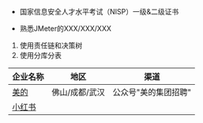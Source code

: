 - 国家信息安全人才水平考试（NISP）一级&二级证书

- 熟悉JMeter的XXX/XXX/XXX

1. 使用责任链和决策树
2. 使用分库分表

| 企业名称                                  | 地区       | 渠道          |
| ------------------------------------- | -------- | ----------- |
| [美的](https://careers.midea.com/)      | 佛山/成都/武汉 | 公众号"美的集团招聘" |
| [小红书](https://campus.xiaohongshu.com) |          |             |
